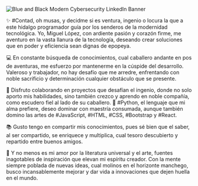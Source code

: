 
![Blue and Black Modern Cybersecurity LinkedIn Banner](https://github.com/Miguelangel-lf/Miguelangel-lf/assets/155157447/d84c3403-3980-4a8f-9bf0-3129a0136860)

✨ #Contad, oh musas, y decidme si es ventura, ingenio o locura la que a este hidalgo programador guía por los senderos de la modernidad tecnológica. Yo, Miguel López, con ardiente pasión y corazón firme, me aventuro en la vasta llanura de la tecnología, deseando crear soluciones que en poder y eficiencia sean dignas de epopeya.

💻 En constante búsqueda de conocimientos, cual caballero andante en pos de aventuras, me esfuerzo por mantenerme en la cúspide del desarrollo. Valeroso y trabajador, no hay desafío que me arredre, enfrentando con noble sacrificio y determinación cualquier obstáculo que se presente.

🤝 Disfruto colaborando en proyectos que desafían el ingenio, donde no solo aporto mis habilidades, sino también crezco y aprendo en noble compañía, como escudero fiel al lado de su caballero. 🐍 #Python, el lenguaje que mi alma prefiere, deseo dominar con maestría consumada, aunque también domino las artes de #JavaScript, #HTML, #CSS, #Bootstrap y #React.

📚 Gusto tengo en compartir mis conocimientos, pues sé bien que el saber, al ser compartido, se enriquece y multiplica, cual tesoro descubierto y repartido entre buenos amigos.

🎨 Y no menos es mi amor por la literatura universal y el arte, fuentes inagotables de inspiración que elevan mi espíritu creador. Con la mente siempre poblada de nuevas ideas, cual molinos en el horizonte manchego, busco incansablemente mejorar y dar vida a innovaciones que dejen huella en el mundo.
